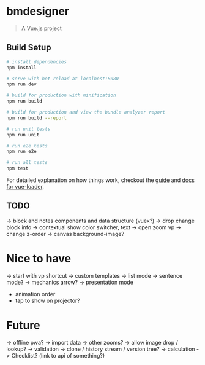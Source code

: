 # bmdesigner

> A Vue.js project

## Build Setup

``` bash
# install dependencies
npm install

# serve with hot reload at localhost:8080
npm run dev

# build for production with minification
npm run build

# build for production and view the bundle analyzer report
npm run build --report

# run unit tests
npm run unit

# run e2e tests
npm run e2e

# run all tests
npm test
```

For detailed explanation on how things work, checkout the [guide](http://vuejs-templates.github.io/webpack/) and [docs for vue-loader](http://vuejs.github.io/vue-loader).

## TODO

-> block and notes components and data structure (vuex?)
-> drop change block info
-> contextual show color switcher, text
-> open zoom vp
-> change z-order
-> canvas background-image?

# Nice to have
-> start with vp shortcut
-> custom templates
-> list mode
-> sentence mode?
-> mechanics arrow?
-> presentation mode
   - animation order
   - tap to show on projector?

# Future
-> offline pwa?
-> import data
-> other zooms?
-> allow image drop / lookup?
-> validation
-> clone / history stream / version tree?
-> calculation
-> Checklist? (link to api of something?)
